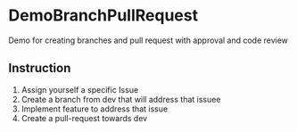 # DemoBranchPullRequest
 Demo for creating branches and pull request with approval and code review

## Instruction
1. Assign yourself a specific Issue
2. Create a branch from dev that will address that issuee
3. Implement feature to address that issue
4. Create a pull-request towards dev
